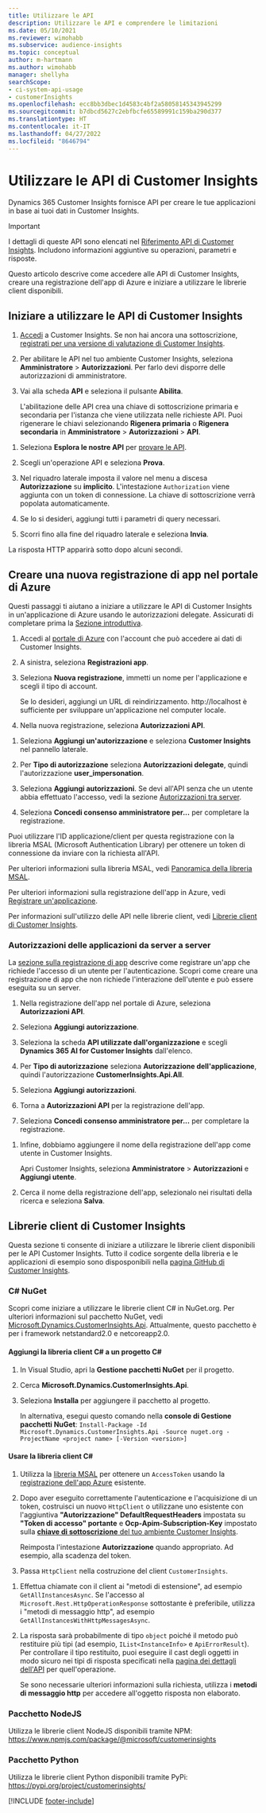 ```yaml
---
title: Utilizzare le API
description: Utilizzare le API e comprendere le limitazioni
ms.date: 05/10/2021
ms.reviewer: wimohabb
ms.subservice: audience-insights
ms.topic: conceptual
author: m-hartmann
ms.author: wimohabb
manager: shellyha
searchScope:
- ci-system-api-usage
- customerInsights
ms.openlocfilehash: ecc8bb3dbec1d4583c4bf2a58058145343945299
ms.sourcegitcommit: b7dbcd5627c2ebfbcfe65589991c159ba290d377
ms.translationtype: HT
ms.contentlocale: it-IT
ms.lasthandoff: 04/27/2022
ms.locfileid: "8646794"
---
```

# <a name="work-with-customer-insights-apis"></a>Utilizzare le API di Customer Insights

Dynamics 365 Customer Insights fornisce API per creare le tue applicazioni in base ai tuoi dati in Customer Insights.

> [!IMPORTANT]
> I dettagli di queste API sono elencati nel [Riferimento API di Customer Insights](https://developer.ci.ai.dynamics.com/api-details#api=CustomerInsights). Includono informazioni aggiuntive su operazioni, parametri e risposte.

Questo articolo descrive come accedere alle API di Customer Insights, creare una registrazione dell'app di Azure e iniziare a utilizzare le librerie client disponibili.

## <a name="get-started-trying-the-customer-insights-apis"></a>Iniziare a utilizzare le API di Customer Insights

1. [Accedi](https://home.ci.ai.dynamics.com) a Customer Insights. Se non hai ancora una sottoscrizione, [registrati per una versione di valutazione di Customer Insights](https://aka.ms/tryci).

1. Per abilitare le API nel tuo ambiente Customer Insights, seleziona **Amministratore** > **Autorizzazioni**. Per farlo devi disporre delle autorizzazioni di amministratore.

1. Vai alla scheda **API** e seleziona il pulsante **Abilita**.    
 
   L'abilitazione delle API crea una chiave di sottoscrizione primaria e secondaria per l'istanza che viene utilizzata nelle richieste API. Puoi rigenerare le chiavi selezionando **Rigenera primaria** o **Rigenera secondaria** in **Amministratore** > **Autorizzazioni** > **API**.

<!--  :::image type="content" source="media/enable-apis.gif" alt-text="Enable Customer Insights APIs."::: -->

1. Seleziona **Esplora le nostre API** per [provare le API](https://developer.ci.ai.dynamics.com/api-details#api=CustomerInsights&operation=Get-all-instances).

1. Scegli un'operazione API e seleziona **Prova**.

1. Nel riquadro laterale imposta il valore nel menu a discesa **Autorizzazione** su **implicito**. L'intestazione `Authorization` viene aggiunta con un token di connessione. La chiave di sottoscrizione verrà popolata automaticamente.
  
1. Se lo si desideri, aggiungi tutti i parametri di query necessari.

1. Scorri fino alla fine del riquadro laterale e seleziona **Invia**.

La risposta HTTP apparirà sotto dopo alcuni secondi.

<!--   :::image type="content" source="media/try-apis.gif" alt-text="How to test the APIs."::: -->

## <a name="create-a-new-app-registration-in-the-azure-portal"></a>Creare una nuova registrazione di app nel portale di Azure

Questi passaggi ti aiutano a iniziare a utilizzare le API di Customer Insights in un'applicazione di Azure usando le autorizzazioni delegate. Assicurati di completare prima la [Sezione introduttiva](#get-started-trying-the-customer-insights-apis).

1. Accedi al [portale di Azure](https://portal.azure.com) con l'account che può accedere ai dati di Customer Insights.

1. A sinistra, seleziona **Registrazioni app**.

1. Seleziona **Nuova registrazione**, immetti un nome per l'applicazione e scegli il tipo di account.
 
   Se lo desideri, aggiungi un URL di reindirizzamento. http://localhost è sufficiente per sviluppare un'applicazione nel computer locale.

1. Nella nuova registrazione, seleziona **Autorizzazioni API**.

<!--   :::image type="content" source="media/app-registration-1.gif" alt-text="How to set API permissions in App registration."::: -->

1. Seleziona **Aggiungi un'autorizzazione** e seleziona **Customer Insights** nel pannello laterale.

1. Per **Tipo di autorizzazione** seleziona **Autorizzazioni delegate**, quindi l'autorizzazione **user_impersonation**.

1. Seleziona **Aggiungi autorizzazioni**. Se devi all'API senza che un utente abbia effettuato l'accesso, vedi la sezione [Autorizzazioni tra server](#server-to-server-application-permissions).

1. Seleziona **Concedi consenso amministratore per...** per completare la registrazione.

Puoi utilizzare l'ID applicazione/client per questa registrazione con la libreria MSAL (Microsoft Authentication Library) per ottenere un token di connessione da inviare con la richiesta all'API.

<!-- :::image type="content" source="media/grant-admin-consent.gif" alt-text="How to grant admin consent."::: -->

Per ulteriori informazioni sulla libreria MSAL, vedi [Panoramica della libreria MSAL](/azure/active-directory/develop/msal-overview).

Per ulteriori informazioni sulla registrazione dell'app in Azure, vedi [Registrare un'applicazione](/azure/active-directory/develop/quickstart-register-app.md#register-an-application).

Per informazioni sull'utilizzo delle API nelle librerie client, vedi [Librerie client di Customer Insights](#customer-insights-client-libraries).

### <a name="server-to-server-application-permissions"></a>Autorizzazioni delle applicazioni da server a server

La [sezione sulla registrazione di app](#create-a-new-app-registration-in-the-azure-portal) descrive come registrare un'app che richiede l'accesso di un utente per l'autenticazione. Scopri come creare una registrazione di app che non richiede l'interazione dell'utente e può essere eseguita su un server.

1. Nella registrazione dell'app nel portale di Azure, seleziona **Autorizzazioni API**.

1. Seleziona **Aggiungi autorizzazione**. 

1. Seleziona la scheda **API utilizzate dall'organizzazione** e scegli **Dynamics 365 AI for Customer Insights** dall'elenco. 

1. Per **Tipo di autorizzazione** seleziona **Autorizzazione dell'applicazione**, quindi l'autorizzazione **CustomerInsights.Api.All**.

1. Seleziona **Aggiungi autorizzazioni**.

1. Torna a **Autorizzazioni API** per la registrazione dell'app.

1. Seleziona **Concedi consenso amministratore per...** per completare la registrazione.

 <!--  :::image type="content" source="media/grant-admin-consent.gif" alt-text="How to grant admin consent."::: -->

1. Infine, dobbiamo aggiungere il nome della registrazione dell'app come utente in Customer Insights.  
   
   Apri Customer Insights, seleziona **Amministratore** > **Autorizzazioni** e **Aggiungi utente**.

1. Cerca il nome della registrazione dell'app, selezionalo nei risultati della ricerca e seleziona **Salva**.

## <a name="customer-insights-client-libraries"></a>Librerie client di Customer Insights

Questa sezione ti consente di iniziare a utilizzare le librerie client disponibili per le API Customer Insights. Tutto il codice sorgente della libreria e le applicazioni di esempio sono disposponibili nella [pagina GitHub di Customer Insights](https://github.com/microsoft/Dynamics365-CustomerInsights-Client-Libraries). 

### <a name="c-nuget"></a>C# NuGet

Scopri come iniziare a utilizzare le librerie client C# in NuGet.org. Per ulteriori informazioni sul pacchetto NuGet, vedi [Microsoft.Dynamics.CustomerInsights.Api](https://www.nuget.org/packages/Microsoft.Dynamics.CustomerInsights.Api/). Attualmente, questo pacchetto è per i framework netstandard2.0 e netcoreapp2.0.

#### <a name="add-the-c-client-library-to-a-c-project"></a>Aggiungi la libreria client C# a un progetto C#

1. In Visual Studio, apri la **Gestione pacchetti NuGet** per il progetto.

1. Cerca **Microsoft.Dynamics.CustomerInsights.Api**.

1. Seleziona **Installa** per aggiungere il pacchetto al progetto.
 
   In alternativa, esegui questo comando nella **console di Gestione pacchetti NuGet**: `Install-Package -Id Microsoft.Dynamics.CustomerInsights.Api -Source nuget.org -ProjectName <project name> [-Version <version>]`

 <!--  :::image type="content" source="media/visual-studio-nuget-package.gif" alt-text="Add NuGet package to Visual Studio project."::: -->

#### <a name="use-the-c-client-library"></a>Usare la libreria client C#

1. Utilizza la [libreria MSAL](/azure/active-directory/develop/msal-overview) per ottenere un `AccessToken` usando la [registrazione dell'app Azure](#create-a-new-app-registration-in-the-azure-portal) esistente.

1. Dopo aver eseguito correttamente l'autenticazione e l'acquisizione di un token, costruisci un nuovo `HttpClient` o utilizzane uno esistente con l'aggiuntiva **"Autorizzazione" DefaultRequestHeaders** impostata su **"Token di accesso" portante** e **Ocp-Apim-Subscription-Key** impostato sulla [**chiave di sottoscrizione** del tuo ambiente Customer Insights](#get-started-trying-the-customer-insights-apis).   
 
   Reimposta l'intestazione **Autorizzazione** quando appropriato. Ad esempio, alla scadenza del token.

1. Passa `HttpClient` nella costruzione del client `CustomerInsights`.

<!--   :::image type="content" source="media/httpclient-sample.png" alt-text="Sample of httpclient."::: -->

1. Effettua chiamate con il client ai "metodi di estensione", ad esempio `GetAllInstancesAsync`. Se l'accesso al `Microsoft.Rest.HttpOperationResponse` sottostante è preferibile, utilizza i "metodi di messaggio http", ad esempio `GetAllInstancesWithHttpMessagesAsync`.

1. La risposta sarà probabilmente di tipo `object` poiché il metodo può restituire più tipi (ad esempio, `IList<InstanceInfo>` e `ApiErrorResult`). Per controllare il tipo restituito, puoi eseguire il cast degli oggetti in modo sicuro nei tipi di risposta specificati nella [pagina dei dettagli dell'API](https://developer.ci.ai.dynamics.com/api-details#api=CustomerInsights) per quell'operazione.    
   
   Se sono necessarie ulteriori informazioni sulla richiesta, utilizza i **metodi di messaggio http** per accedere all'oggetto risposta non elaborato.

### <a name="nodejs-package"></a>Pacchetto NodeJS

Utilizza le librerie client NodeJS disponibili tramite NPM: https://www.npmjs.com/package/@microsoft/customerinsights

### <a name="python-package"></a>Pacchetto Python

Utilizza le librerie client Python disponibili tramite PyPi: https://pypi.org/project/customerinsights/

[!INCLUDE [footer-include](includes/footer-banner.md)]
